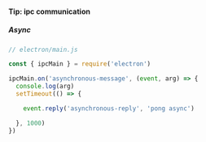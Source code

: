 #### Tip: ipc communication

##### Async

```javascript
// electron/main.js

const { ipcMain } = require('electron')

ipcMain.on('asynchronous-message', (event, arg) => {
  console.log(arg)
  setTimeout(() => {

    event.reply('asynchronous-reply', 'pong async')

  }, 1000)
})
```

<aside class="notes">
</aside>

